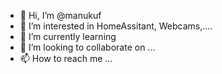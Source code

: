 - 👋 Hi, I’m @manukuf
- 👀 I’m interested in HomeAssitant, Webcams,....
- 🌱 I’m currently learning 
- 💞️ I’m looking to collaborate on ...
- 📫 How to reach me ...

<!---
manukuf/manukuf is a ✨ special ✨ repository because its `README.md` (this file) appears on your GitHub profile.
You can click the Preview link to take a look at your changes.
--->
